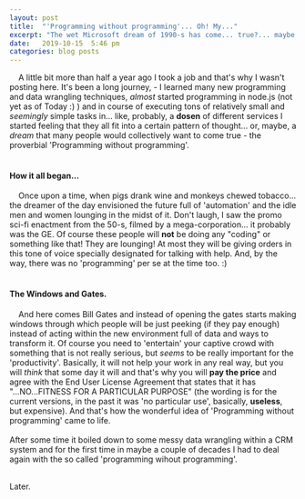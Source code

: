 ```yaml
---
layout: post
title:  "'Programming without programming'... Oh! My..."
excerpt: "The wet Microsoft dream of 1990-s has come... true?... maybe not. All these 'self-services' like Zapier... Or what I've been doing for half a year."
date:   2019-10-15  5:46 pm
categories: blog posts
---
```


&nbsp;&nbsp;&nbsp;&nbsp;A little bit more than half a year ago I took a 
job and that's why I wasn't posting here. It's been a long journey, - I 
learned many new programming and data wrangling techniques, _almost_ 
started programming in node.js (not yet as of Today :) ) and in course
of executing tons of relatively small and _seemingly_ simple tasks in... 
like, probably, a __dosen__ of different services I started feeling that 
they all fit into a certain pattern of thought... or, maybe, a _dream_ 
that many people would collectively want to come true - the proverbial 
'Programming without programming'.<br><br>
#### How it all began... 
&nbsp;&nbsp;&nbsp;&nbsp;Once upon a time, when pigs drank wine and 
monkeys chewed tobacco... the dreamer of the day envisioned the future 
full of 'automation' and the idle men and women lounging in the midst of 
it. Don't laugh, I saw the promo sci-fi enactment from the 50-s, filmed 
by a mega-corporation... it probably was the GE. Of course these people 
will __not__ be doing any "coding" or something like that! They are 
lounging! At most they will be giving orders in this tone of voice specially 
designated for talking with help. And, by the way, there was no 'programming' 
per se at the time too. :) <br><br>
#### The Windows and Gates.
&nbsp;&nbsp;&nbsp;&nbsp;And here comes Bill Gates and instead of opening 
the gates starts making windows through which people will be just peeking 
(if they pay enough) instead of acting within the new environment full of 
data and ways to transform it. Of course you need to 'entertain' your 
captive crowd with something that is not really serious, but _seems_ to 
be really important for the 'productivity'. Basically, it will not help 
your work in any real way, but you will _think_ that some day it will 
and that's why you will __pay the price__ and agree with the End User 
License Agreement that states that it has "...NO...FITNESS FOR A 
PARTICULAR PURPOSE" (the wording is for the current versions, in the 
past it was 'no particular use', basically, __useless__, but expensive). 
And that's how the wonderful idea of 'Programming without programming' 
came to life. <br><br>
After some time it boiled down to some messy data wrangling within a CRM system and for the first time in maybe a couple of decades I had to deal again with the so called 'programming wihout programming'.
<br><br>

Later.
